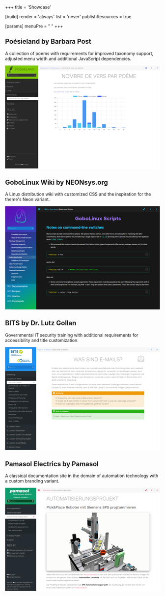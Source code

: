 +++
title = 'Showcase'

[build]
  render = 'always'
  list = 'never'
  publishResources = true

[params]
  menuPre = "<i class='fa-fw fas fa-camera'></i> "
+++

## Poésieland by Barbara Post

A collection of poems with requirements for improved taxonomy support, adjusted menu width and additional JavaScript dependencies.

[![Poésieland image](poesieland.png?width=60pc&lightbox=false)](https://poesieland.github.io/)

## GoboLinux Wiki by NEONsys.org

A Linux distribution wiki with customized CSS and the inspiration for the theme's Neon variant.

[![GoboLinux image](gobolinux.png?width=60pc&lightbox=false)](https://wiki.gobolinux.org/)

## BITS by Dr. Lutz Gollan

Governmental IT security training with additional requirements for accessibility and title customization.

[![BITS image](bits-train.png?width=60pc&lightbox=false)](https://bits-training.de/training/)

## Pamasol Electrics by Pamasol

A classical documentation site in the domain of automation technology with a custom branding variant.

[![Pamasol Electrics](pamasol-electrics-portal.png?width=60pc&lightbox=false)](https://pamasol.github.io/de/)
